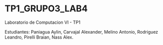# TP1_GRUPO3_LAB4
Laboratorio de Computacion VI - TP1

Estudiantes: Paniagua Aylin, Carvajal Alexander, Melino Antonio, Rodriguez Leandro, Pirelli Braian, Nass Alex.
